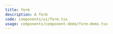 ```yaml
---
title: form
description: A form
code: components/ui/form.tsx
usage: components/component-demo/form-demo.tsx
---
```

